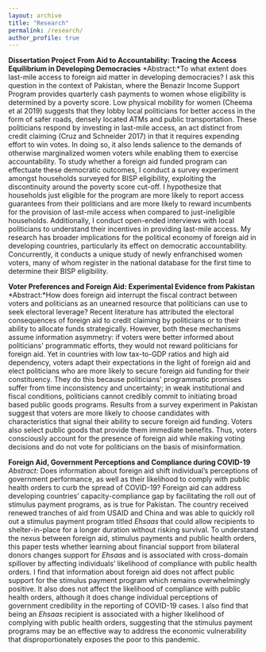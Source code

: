 ```yaml
---
layout: archive
title: "Research"
permalink: /research/
author_profile: true
---
```

**Dissertation Project**
**From Aid to Accountability: Tracing the Access Equilibrium in Developing Democracies**
*Abstract:*To what extent does last-mile access to foreign aid matter in developing democracies? I ask this question in the context of Pakistan, 
where the Benazir Income Support Program provides quarterly cash payments to women whose eligibility is determined by a poverty score. 
Low physical mobility for women (Cheema et al 2019) suggests that they lobby local politicians for better access in the form of safer roads, 
densely located ATMs and public transportation. These politicians respond by investing in last-mile access, an act distinct from credit 
claiming (Cruz and Schneider 2017) in that it requires expending effort to win votes. In doing so, it also lends salience to the demands of 
otherwise marginalized women voters while enabling them to exercise accountability. To study whether a foreign aid funded program can effectuate 
these democratic outcomes, I conduct a survey experiment amongst households surveyed for BISP eligibility, exploiting the discontinuity around the
poverty score cut-off. I hypothesize that households just eligible for the program are more likely to report access guarantees from their politicians 
and are more likely to reward incumbents for the provision of last-mile access when compared to just-ineligible households. Additionally, I conduct 
open-ended interviews with local politicians to understand their incentives in providing last-mile access. My research has broader implications for the
political economy of foreign aid in developing countries, particularly its effect on democratic accountability. Concurrently, it conducts a unique study 
of newly enfranchised women voters, many of whom register in the national database for the first time to determine their BISP eligibility. 

**Voter Preferences and Foreign Aid: Experimental Evidence from Pakistan**
*Abstract:*How does foreign aid interrupt the fiscal contract between voters and politicians as an unearned resource that politicians can use to seek electoral leverage? 
Recent literature has attributed the electoral consequences of foreign aid to credit claiming by politicians or to their ability to allocate funds strategically. 
However, both these mechanisms assume information asymmetry: if voters were better informed about politicians' programmatic efforts, they would not reward politicians 
for foreign aid. Yet in countries with low tax-to-GDP ratios and high aid dependency, voters adapt their expectations in the light of foreign aid and elect 
politicians who are more likely to secure foreign aid funding for their constituency. They do this because politicians' programmatic promises suffer from time
inconsistency and uncertainty; in weak institutional and fiscal conditions, politicians cannot credibly commit to initiating broad based public goods programs. 
Results from a survey experiment in Pakistan suggest that voters are more likely to choose candidates with characteristics that signal their ability to secure 
foreign aid funding. Voters also select public goods that provide them immediate benefits. Thus, voters consciously account for the presence of foreign aid while 
making voting decisions and do not vote for politicians on the basis of misinformation.

**Foreign Aid, Government Perceptions and Compliance during COVID-19**
*Abstract:* Does information about foreign aid shift individual’s perceptions of government performance, as well as their likelihood to comply with public
health orders to curb the spread of COVID-19? Foreign aid can address developing countries’ capacity-compliance gap by facilitating the roll out of stimulus
payment programs, as is true for Pakistan. The country received renewed tranches of aid from USAID and China and was able to quickly roll out a stimulus payment
program titled *Ehsaas* that could allow recipients to shelter-in-place for a longer duration without risking survival. To understand the nexus between foreign aid,
stimulus payments and public health orders, this paper tests whether learning about financial support from bilateral donors changes support for *Ehsaas* and is 
associated with cross-domain spillover by affecting individuals’ likelihood of compliance with public health orders. I find that information about foreign aid 
does not affect public support for the stimulus payment program which remains overwhelmingly positive. It also does not affect the likelihood of compliance
with public health orders, although it does change individual perceptions of government credibility in the reporting of COVID-19 cases. I also find that being 
an *Ehsaas* recipient is associated with a higher likelihood of complying with public health orders, suggesting that the stimulus payment programs may be an effective
way to address the economic vulnerability that disproportionately exposes the poor to this pandemic.




